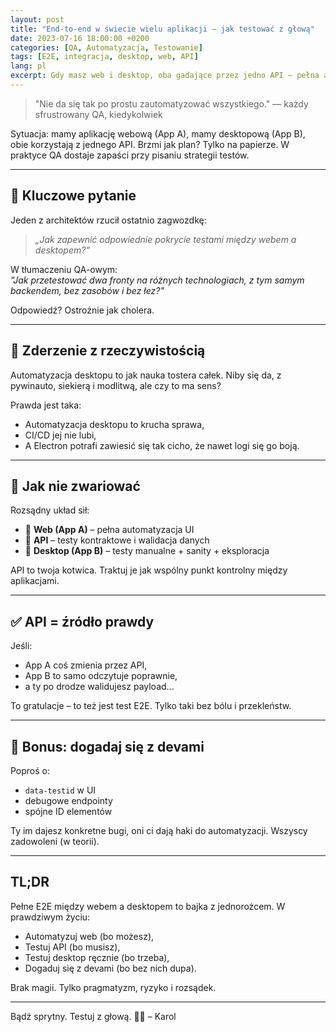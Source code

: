 ```yaml
---
layout: post
title: "End-to-end w świecie wielu aplikacji – jak testować z głową"
date: 2023-07-16 18:00:00 +0200
categories: [QA, Automatyzacja, Testowanie]
tags: [E2E, integracja, desktop, web, API]
lang: pl
excerpt: Gdy masz web i desktop, oba gadające przez jedno API – pełna automatyzacja E2E to często mit. Ale są sposoby, by nie zwariować i pokryć to, co trzeba.
---
```


> "Nie da się tak po prostu zautomatyzować wszystkiego." — każdy sfrustrowany QA, kiedykolwiek

Sytuacja: mamy aplikację webową (App A), mamy desktopową (App B), obie korzystają z jednego API. Brzmi jak plan? Tylko na papierze. W praktyce QA dostaje zapaści przy pisaniu strategii testów.

---

## 🤯 Kluczowe pytanie

Jeden z architektów rzucił ostatnio zagwozdkę:

> _„Jak zapewnić odpowiednie pokrycie testami między webem a desktopem?”_

W tłumaczeniu QA-owym:  
_"Jak przetestować dwa fronty na różnych technologiach, z tym samym backendem, bez zasobów i bez łez?"_

Odpowiedź? Ostrożnie jak cholera.

---

## 🚧 Zderzenie z rzeczywistością

Automatyzacja desktopu to jak nauka tostera całek. Niby się da, z pywinauto, siekierą i modlitwą, ale czy to ma sens?

Prawda jest taka:
- Automatyzacja desktopu to krucha sprawa,
- CI/CD jej nie lubi,
- A Electron potrafi zawiesić się tak cicho, że nawet logi się go boją.

---

## 🔧 Jak nie zwariować

Rozsądny układ sił:

- 🧪 **Web (App A)** – pełna automatyzacja UI
- 🔄 **API** – testy kontraktowe i walidacja danych
- 🧍 **Desktop (App B)** – testy manualne + sanity + eksploracja

API to twoja kotwica. Traktuj je jak wspólny punkt kontrolny między aplikacjami.

---

## ✅ API = źródło prawdy

Jeśli:
- App A coś zmienia przez API,
- App B to samo odczytuje poprawnie,
- a ty po drodze walidujesz payload...

To gratulacje – to też jest test E2E. Tylko taki bez bólu i przekleństw.

---

## 🧠 Bonus: dogadaj się z devami

Poproś o:
- `data-testid` w UI
- debugowe endpointy
- spójne ID elementów

Ty im dajesz konkretne bugi, oni ci dają haki do automatyzacji. Wszyscy zadowoleni (w teorii).

---

## TL;DR

Pełne E2E między webem a desktopem to bajka z jednorożcem. W prawdziwym życiu:

- Automatyzuj web (bo możesz),
- Testuj API (bo musisz),
- Testuj desktop ręcznie (bo trzeba),
- Dogaduj się z devami (bo bez nich dupa).

Brak magii. Tylko pragmatyzm, ryzyko i rozsądek.

---

Bądź sprytny. Testuj z głową. 🧠🔧
– Karol
